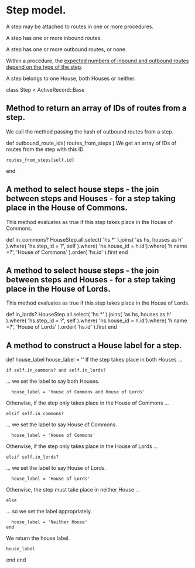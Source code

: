 # Step model.

A step may be attached to routes in one or more procedures.

A step has one or more inbound routes.

A step has one or more outbound routes, or none. 

Within a procedure, the [expected numbers of inbound and outbound routes depend on the type of the step](https://ukparliament.github.io/ontologies/procedure/flowcharts/meta/design-notes/#validating-inputs-and-outputs-to-steps).

A step belongs to one House, both Houses or neither.

class Step < ActiveRecord::Base
## Method to return an array of IDs of routes from a step.

We call the method passing the hash of outbound routes from a step.

  def outbound_route_ids( routes_from_steps )
We get an array of IDs of routes from the step with this ID.

    routes_from_steps[self.id]
  end
## A method to select house steps - the join between steps and Houses - for a step taking place in the House of Commons.

This method evaluates as true if this step takes place in the House of Commons.

  def in_commons?
    HouseStep.all.select( 'hs.*' ).joins( 'as hs, houses as h' ).where( 'hs.step_id = ?', self ).where( 'hs.house_id = h.id').where( 'h.name =?', 'House of Commons' ).order( 'hs.id' ).first
  end
## A method to select house steps - the join between steps and Houses - for a step taking place in the House of Lords.

This method evaluates as true if this step takes place in the House of Lords.

  def in_lords?
    HouseStep.all.select( 'hs.*' ).joins( 'as hs, houses as h' ).where( 'hs.step_id = ?', self ).where( 'hs.house_id = h.id').where( 'h.name =?', 'House of Lords' ).order( 'hs.id' ).first
  end
## A method to construct a House label for a step.

  def house_label
    house_label = ''
If the step takes place in both Houses ...

    if self.in_commons? and self.in_lords?
... we set the label to say both Houses. 

      house_label = 'House of Commons and House of Lords'
Otherwise, if the step only takes place in the House of Commons ...

    elsif self.in_commons?
... we set the label to say House of Commons.

      house_label = 'House of Commons'
Otherwise, if the step only takes place in the House of Lords ...

    elsif self.in_lords?
... we set the label to say House of Lords.

      house_label = 'House of Lords'
Otherwise, the step must take place in neither House ...

    else
... so we set the label appropriately.

      house_label = 'Neither House'
    end
We return the house label.

    house_label
  end
end